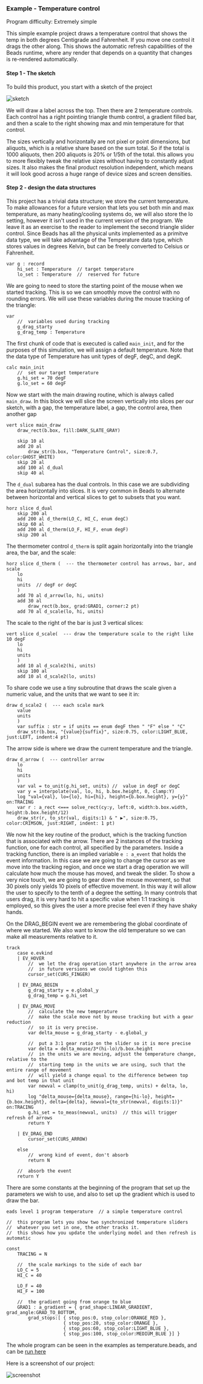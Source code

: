 ### Example - Temperature control

Program difficulty: Extremely simple

This simple example project draws a temperature control that shows the temp in both degrees Centigrade and Fahrenheit. If you move one control it drags the other along. This shows the automatic refresh capabilities of the Beads runtime, where any render that depends on a quantity that changes is re-rendered automatically.

#### Step 1 - The sketch

To build this product, you start with a sketch of the project

![sketch](http://beadslang.com/projects/temperature/sketch.jpg)

We will draw a label across the top. Then there are 2 temperature controls. Each control has a right pointing triangle thumb control, a gradient filled bar, and then a scale to the right showing max and min temperature for that control.

The sizes vertically and horizontally are not pixel or point dimensions, but aliquots, which is a relative share based on the sum total. So if the total is 1000 aliquots, then 200 aliquots is 20% or 1/5th of the total. this allows you to more flexibly tweak the relative sizes without having to constantly adjust sizes. It also makes the final product resolution independent, which means it will look good across a huge range of device sizes and screen densities.

#### Step 2 - design the data structures

This project has a trivial data structure; we store the current temperature. To make allowances for a future version that lets you set both min and max temperature, as many heating/cooling systems do, we will also store the lo setting, however it isn't used in the current version of the program. We leave it as an exercise to the reader to implement the second triangle slider control.  Since Beads has all the physical units implemented as a primitve data type, we will take advantage of the Temperature data type, which stores values in degrees Kelvin, but can be freely converted to Celsius or Fahrenheit.

```
var g : record
	hi_set : Temperature  // target temperature
	lo_set : Temperature  //  reserved for future
```

We are going to need to store the starting point of the mouse when we started tracking. This is so we can smoothly move the control with no rounding errors. We will use these variables during the mouse tracking of the triangle:

```
var	
	//  variables used during tracking
	g_drag_starty
	g_drag_temp : Temperature
```

The first chunk of code that is executed is called `main_init`, and for the purposes of this simulation, we will assign a default temperature. Note that the data type of Temperature has unit types of degF, degC, and degK.


```
calc main_init
	//  set our target temperature
	g.hi_set = 70 degF
	g.lo_set = 60 degF  
```

Now we start with the main drawing routine, which is always called `main_draw`. In this block we will slice the screen vertically into slices per our sketch, with a gap, the temperature label, a gap, the control area, then another gap

```
vert slice main_draw
	draw_rect(b.box, fill:DARK_SLATE_GRAY)

	skip 10 al
	add 20 al
		draw_str(b.box, "Temperature Control", size:0.7, color:GHOST_WHITE)
	skip 20 al
	add 100 al d_dual
	skip 40 al
```

The `d_dual` subarea has the dual controls. In this case we are subdividing the area horizontally into slices. It is very common in Beads to alternate between horizontal and vertical slices to get to subsets that you want.

```
horz slice d_dual
	skip 200 al
	add 200 al d_therm(LO_C, HI_C, enum degC)
	skip 60 al
	add 200 al d_therm(LO_F, HI_F, enum degF)
	skip 200 al
```
The thermometer control `d_therm` is split again horizontally into the triangle area, the bar, and the scale:

```
horz slice d_therm (  --- the thermometer control has arrows, bar, and scale
	lo
	hi
	units  // degF or degC
	)
	add 70 al d_arrow(lo, hi, units)
	add 30 al
		draw_rect(b.box, grad:GRAD1, corner:2 pt)
	add 70 al d_scale(lo, hi, units)
```

The scale to the right of the bar is just 3 vertical slices:

```
vert slice d_scale(  --- draw the temperature scale to the right like 10 degF
	lo
	hi
	units
	)
	add 10 al d_scale2(hi, units)
	skip 100 al
	add 10 al d_scale2(lo, units)
```

To share code we use a tiny subroutine that draws the scale given a numeric value, and the units that we want to see it in:

```
draw d_scale2 (  --- each scale mark
	value
	units
	)
	var suffix : str = if units == enum degF then " °F" else " °C"
	draw_str(b.box, "{value}{suffix}", size:0.75, color:LIGHT_BLUE, just:LEFT, indent:4 pt)
```
The arrow side is where we draw the current temperature and the triangle. 

```
draw d_arrow (  --- controller arrow
	lo
	hi
	units 
	)
	var val = to_unit(g.hi_set, units) //  value in degF or degC
	var y = interpolate(val, lo, hi, b.box.height, 0, clamp:Y)
	log "val={val}, lo={lo}, hi={hi}, height={b.box.height}, y={y}" on:TRACING
	var r : a_rect <=== solve_rect(cy:y, left:0, width:b.box.width, height:b.box.height/12)
	draw_str(r, to_str(val, digits:1) & " ▶", size:0.75, color:CRIMSON, just:RIGHT, indent: 1 pt)
```

We now hit the key routine of the product, which is the tracking function that is associated with the arrow. There are 2 instances of the tracking function, one for each control, all specified by the parameters. Inside a tracking function, there is an implied variable `e : a_event` that holds the event information. In this case we are going to change the cursor as we move into the tracking region, and once we start a drag operation we will calculate how much the mouse has moved, and tweak the slider. To show a very nice touch, we are going to gear down the mouse movement, so that 30 pixels only yields 10 pixels of effective movement. In this way it will allow the user to specify to the tenth of a degree the setting. In many controls that users drag, it is very hard to hit a specific value when 1:1 tracking is employed, so this gives the user a more precise feel even if they have shaky hands.

On the DRAG_BEGIN event we are remembering the global coordinate of where we started. We also want to know the old temperature so we can make all measurements relative to it.

```
track
	case e.evkind
	| EV_HOVER
		//  we let the drag operation start anywhere in the arrow area
		//  in future versions we could tighten this
		cursor_set(CURS_FINGER)

	| EV_DRAG_BEGIN
		g_drag_starty = e.global_y
		g_drag_temp = g.hi_set

	| EV_DRAG_MOVE
		//  calculate the new temperature
		//  make the scale move not by mouse tracking but with a gear reduction
		//  so it is very precise.
		var delta_mouse = g_drag_starty - e.global_y

		//  put a 3:1 gear ratio on the slider so it is more precise
		var delta = delta_mouse/3*(hi-lo)/b.box.height 
		//  in the units we are moving, adjust the temperature change, relative to the 
		//  starting temp in the units we are using, such that the entire range of movement
		//  will yield a change equal to the difference between top and bot temp in that unit
		var newval = clamp(to_unit(g_drag_temp, units) + delta, lo, hi)
		log "delta_mouse={delta_mouse}, range={hi-lo}, height={b.box.height}, delta={delta}, newval={to_str(newval, digits:1)}" on:TRACING
		g.hi_set = to_meas(newval, units)  // this will trigger refresh of arrows
		return Y
		
	| EV_DRAG_END
		cursor_set(CURS_ARROW)

	else
		//  wrong kind of event, don't absorb
		return N

	//  absorb the event
	return Y
```

There are some constants at the beginning of the program that set up the parameters we wish to use, and also to set up the gradient which is used to draw the bar.

```
eads level 1 program temperature  // a simple temperature control

//  this program lets you show two synchronized temperature sliders
//  whatever you set in one, the other tracks it.
//  this shows how you update the underlying model and then refresh is automatic

const
	TRACING = N

	//  the scale markings to the side of each bar
	LO_C = 5
	HI_C = 40
	
	LO_F = 40
	HI_F = 100

	//  the gradient going from orange to blue
	GRAD1 : a_gradient = { grad_shape:LINEAR_GRADIENT, grad_angle:GRAD_TO_BOTTOM, 
		grad_stops:[ { stop_pos:0, stop_color:ORANGE_RED },
				     { stop_pos:20, stop_color:ORANGE },
					 { stop_pos:60, stop_color:LIGHT_BLUE },
					 { stop_pos:100, stop_color:MEDIUM_BLUE }] }
```

The whole program can be seen in the examples as temperature.beads, and can be [run here](http://beadslang.com/projects/temperature/temperature.html)

Here is a screenshot of our project:

![screenshot](http://beadslang.com/projects/temperature/screenshot.png)
